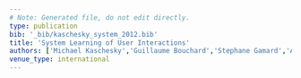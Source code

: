 ```yaml
---
# Note: Generated file, do not edit directly.
type: publication
bib: '_bib/kaschesky_system_2012.bib'
title: 'System Learning of User Interactions'
authors: ['Michael Kaschesky','Guillaume Bouchard','Stephane Gamard','Adrian Gschwend','Patrick Furrer','Reinhard Riedl']
venue_type: international
---
```

